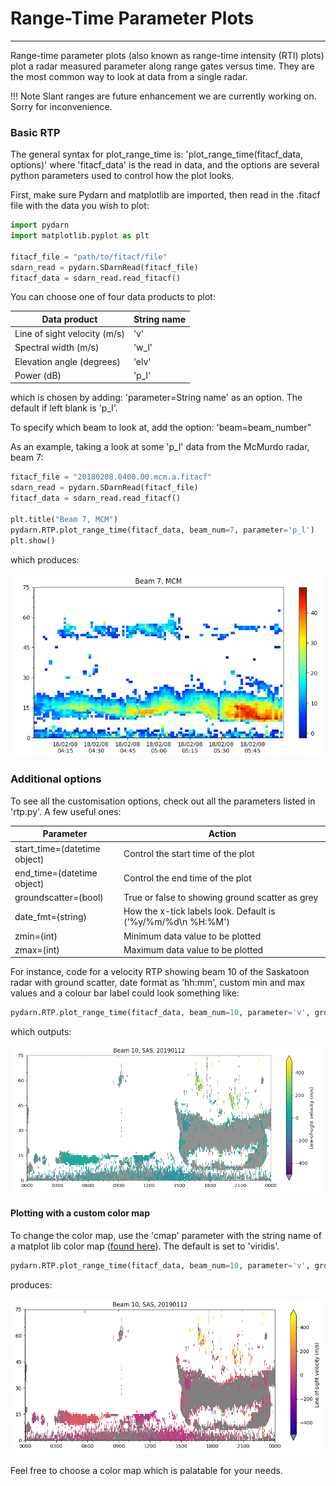 # Range-Time Parameter Plots 
---

Range-time parameter plots (also known as range-time intensity (RTI) plots) plot a radar measured parameter along range gates versus time. They are the most common way to look at data from a single radar. 

!!! Note
    Slant ranges are future enhancement we are currently working on. Sorry for inconvenience.

### Basic RTP
The general syntax for plot_range_time is:
'plot_range_time(fitacf_data, options)'
where 'fitacf_data' is the read in data, and the options are several python parameters used to control how the plot looks.

First, make sure Pydarn and matplotlib are imported, then read in the .fitacf file with the data you wish to plot:
```python
import pydarn
import matplotlib.pyplot as plt

fitacf_file = "path/to/fitacf/file"
sdarn_read = pydarn.SDarnRead(fitacf_file)
fitacf_data = sdarn_read.read_fitacf()

```

You can choose one of four data products to plot:

| Data product                | String name |
|-----------------------------|-------------|
| Line of sight velocity (m/s)| 'v'         |
| Spectral width (m/s)        | 'w_l'       |
| Elevation angle (degrees)   | 'elv'       |
| Power (dB)                  | 'p_l'       |

which is chosen by adding: 
'parameter=String name' 
as an option. The default if left blank is 'p_l'.

To specify which beam to look at, add the option:
'beam=beam_number"

As an example, taking a look at some 'p_l' data from the McMurdo radar, beam 7:
```python
fitacf_file = "20180208.0400.00.mcm.a.fitacf"
sdarn_read = pydarn.SDarnRead(fitacf_file)
fitacf_data = sdarn_read.read_fitacf()

plt.title("Beam 7, MCM")
pydarn.RTP.plot_range_time(fitacf_data, beam_num=7, parameter='p_l')              
plt.show()
```
which produces:

![](../imgs/mcmbeam7.png)

### Additional options
To see all the customisation options, check out all the parameters listed in 'rtp.py'. A few useful ones:

| Parameter                    | Action                                                      |
|------------------------------|-------------------------------------------------------------|
| start_time=(datetime object) | Control the start time of the plot                          |
| end_time=(datetime object)   | Control the end time of the plot                            |
| groundscatter=(bool)         | True or false to showing ground scatter as grey             |
| date_fmt=(string)            | How the x-tick labels look. Default is ('%y/%m/%d\n %H:%M') |
| zmin=(int)                   | Minimum data value to be plotted                            |
| zmax=(int)                   | Maximum data value to be plotted                            |

For instance, code for a velocity RTP showing beam 10 of the Saskatoon radar with ground scatter, date format as 'hh:mm', custom min and max values and a colour bar label could look something like:
```python
pydarn.RTP.plot_range_time(fitacf_data, beam_num=10, parameter='v', groundscatter=1, zmax=500, zmin=-500, date_fmt='%H%M', colorbar_label='Line-of-sight velocity (m/s)')
```
which outputs:

![](../imgs/sasbeam10.png) 

#### Plotting with a custom color map
To change the color map, use the 'cmap' parameter with the string name of a matplot lib color map ([found here](https://matplotlib.org/tutorials/colors/colormaps.html)). The default is set to 'viridis'.
```python
pydarn.RTP.plot_range_time(fitacf_data, beam_num=10, parameter='v', groundscatter=1, zmax=500, zmin=-500, date_fmt='%H%M', colorbar_label='Line-of-sight velocity (m/s)', cmap='plasma')
```
produces:

![](../imgs/sasbeam10_colourswitch.png)

Feel free to choose a color map which is palatable for your needs.










